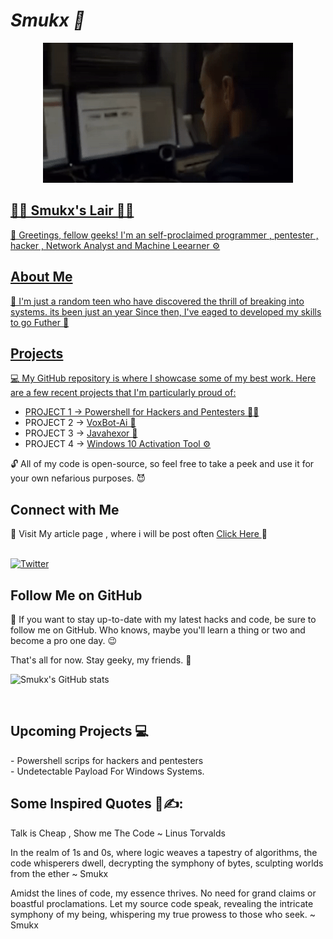 
# *Smukx 🐲*

<p align="center">
  <a href ="https://smukx.github.io"><img src="https://raw.githubusercontent.com/Whitecat18/Whitecat18/main/files/Banner.gif"</a>
    </p>
                                                                                                                           
                                                                                                                              

## 👨‍💻 Smukx's Lair 👨‍💻
👋 Greetings, fellow geeks! I'm an self-proclaimed programmer , pentester , hacker , Network Analyst and Machine Leearner ⚙️ 

## About Me

👾 I'm just a random teen who have discovered the thrill of breaking into systems. its been just an year Since then, I've eaged to developed my skills to go Futher 👾

## Projects

💻 My GitHub repository is where I showcase some of my best work. Here are a few recent projects that I'm particularly proud of:

- PROJECT 1 -> <a href="https://github.com/Whitecat18/Ps-script-for-Hackers-and-Pentesters" > Powershell for Hackers and Pentesters 👨‍💻<a/>
- PROJECT 2 -> <a href="https://github.com/Whitecat18/VoxBot-Ai" target="_blank"> VoxBot-Ai 🤖</a>
- PROJECT 3 -> <a href="https://github.com/Whitecat18/javahexor" > Javahexor 📍 <a/>
- PROJECT 4 -> <a href="https://github.com/Whitecat18/Windows-10-Activator" > Windows 10 Activation Tool ⚙️ </a>

🔓 All of my code is open-source, so feel free to take a peek and use it for your own nefarious purposes. 😈

## Connect with Me

📱  Visit My article page , where i will be post often <a href="https://smukx.github.io/" > Click Here </a> 💬<br><br> 
  
 
[![Twitter](https://img.shields.io/badge/Twitter-%231DA1F2.svg?logo=Twitter&logoColor=white)](https://twitter.com/Smukx07)
  
## Follow Me on GitHub

👀 If you want to stay up-to-date with my latest hacks and code, be sure to follow me on GitHub. Who knows, maybe you'll learn a thing or two and become a pro one day. 😉 

That's all for now. Stay geeky, my friends. 🤘

<!---<a href="https://github.com/Whitecat18"/><img src="https://github-readme-stats.vercel.app/api?username=Whitecat18&&show_icons=true&theme=onedark">
-->
![Smukx's GitHub stats](https://github-readme-stats.vercel.app/api?username=Whitecat18&show_icons=true&theme=radical&hide=issues,contribs)


  
  <br>
 <h2>Upcoming Projects 💻 </h2>
 - Powershell scrips for hackers and pentesters <br>
 - Undetectable Payload For Windows Systems.
  
  ## Some Inspired Quotes 📜✍️:
  
  Talk is Cheap , Show me The Code ~ Linus Torvalds
  
  In the realm of 1s and 0s, where logic weaves a tapestry of algorithms, the code whisperers dwell, 
  decrypting the symphony of bytes, sculpting worlds from the ether ~ Smukx

  Amidst the lines of code, my essence thrives. No need for grand claims or boastful proclamations. Let my source code speak, revealing the intricate symphony of my being,       whispering my true prowess to those who seek. ~ Smukx 
 


